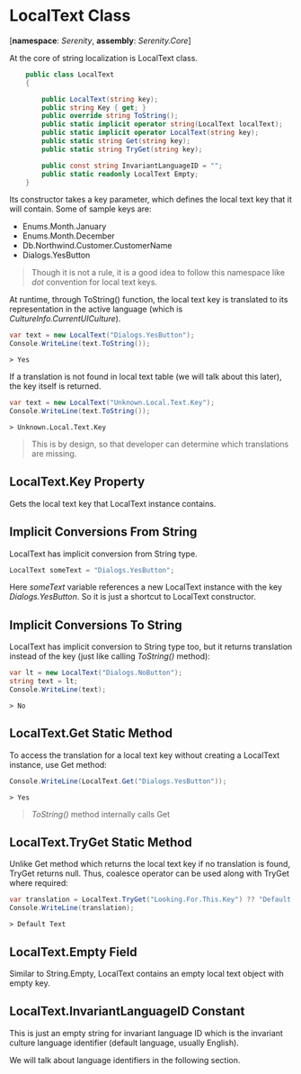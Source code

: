 # LocalText Class

[**namespace**: *Serenity*, **assembly**: *Serenity.Core*]

At the core of string localization is LocalText class.

```cs
    public class LocalText
    {

        public LocalText(string key);
        public string Key { get; }
        public override string ToString();
        public static implicit operator string(LocalText localText);
        public static implicit operator LocalText(string key);
        public static string Get(string key);
        public static string TryGet(string key);

        public const string InvariantLanguageID = "";
        public static readonly LocalText Empty;
    }
```

Its constructor takes a key parameter, which defines the local text key that it will contain. Some of sample keys are:

- Enums.Month.January
- Enums.Month.December
- Db.Northwind.Customer.CustomerName
- Dialogs.YesButton

> Though it is not a rule, it is a good idea to follow this namespace like *dot* convention for local text keys.

At runtime, through ToString() function, the local text key is translated to its representation in the active language (which is *CultureInfo.CurrentUICulture*).

```cs
var text = new LocalText("Dialogs.YesButton");
Console.WriteLine(text.ToString());
```

```
> Yes
```

If a translation is not found in local text table (we will talk about this later), the key itself is returned.

```cs
var text = new LocalText("Unknown.Local.Text.Key");
Console.WriteLine(text.ToString());
```

```
> Unknown.Local.Text.Key
```

> This is by design, so that developer can determine which translations are missing.


## LocalText.Key Property

Gets the local text key that LocalText instance contains.

## Implicit Conversions From String

LocalText has implicit conversion from String type.

```cs
LocalText someText = "Dialogs.YesButton";
```

Here *someText* variable references a new LocalText instance with the key *Dialogs.YesButton*. So it is just a shortcut to LocalText constructor.

## Implicit Conversions To String

LocalText has implicit conversion to String type too, but it returns translation instead of the key (just like calling *ToString()* method):

```cs
var lt = new LocalText("Dialogs.NoButton");
string text = lt;
Console.WriteLine(text);
```

```
> No
```

## LocalText.Get Static Method

To access the translation for a local text key without creating a LocalText instance, use Get method:

```cs
Console.WriteLine(LocalText.Get("Dialogs.YesButton"));
```

```
> Yes
```

> *ToString()* method internally calls Get

## LocalText.TryGet Static Method

Unlike Get method which returns the local text key if no translation is found, TryGet returns null. Thus, coalesce operator can be used along with TryGet where required:

```cs
var translation = LocalText.TryGet("Looking.For.This.Key") ?? "Default Text";
Console.WriteLine(translation);
```

```
> Default Text
```

## LocalText.Empty Field

Similar to String.Empty, LocalText contains an empty local text object with empty key.


## LocalText.InvariantLanguageID Constant

This is just an empty string for invariant language ID which is the invariant culture language identifier (default language, usually English).

We will talk about language identifiers in the following section.
